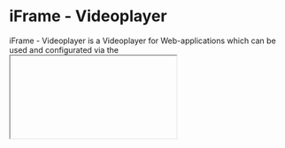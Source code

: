 # iFrame - Videoplayer

iFrame - Videoplayer is a Videoplayer for Web-applications which can be used and configurated via the <iframe>-tag

  - Easy use
  - Completely free
  - Great browser-compability

# How to use

It's easy just include the files on your server and use an iFrame to include it on a website.
This would create a clean videoplayer:
```html
<iframe height="900" width="1600" src="your_path_to_player/mp4/"></iframe>
```
It's possible to use it via my website too:
```html
<iframe height="900" width="1600" src="https://kriebel.ddnsfree.com/mediaplayer/mp4/?src=<url to file>">
```
But this option only provides support of using URL as filesource.

# Configuration
This player wouldn't show anything because he doesn't know which file, so we need to configure him
The configuration is made by using a query-string:
```html
<iframe height="900" width="1600" src="mp4/?src=./media/test.mp4"></iframe>
```
This would create a player for the file "your_path_to_player/mp4/media/test.mp4" which is actually the default configuration.

There are several options to use.
| Parameter | Type          | Description                                       | Default value         |
| ---       | ---           | ---                                               | ---                   |
| src       | `String`      | path to file - can be url, absolute or relative   | `"./media/test.mp4"`  |
| dl        | `boolean`     | display of download button                        | `false`               |
| t         | `int / String`| style type that can be used more infos at styling | `1`                   | 

Example of full configurated player:
```html
<iframe height="900" width="1600" src="mp4/?src=./media/test.mp4&t=1&dl=true"></iframe>
```

and would create following mediaplayer:
![https://kriebel.ddnsfree.com/mediaplayer/mp4/?src=./media/test.mp4&t=1&dl=true](https://kriebel.ddnsfree.com/media/images/other/mp4_screenshot.jpg)

# Styling

It is possible to create own CSS or edit the default.
The player gets its stylesheets from `./css/1.css` file by default.
By editing it you can edit the default styling.
Another option is to add a new CSS file into that directory and set the t-parameter to filename.

Example:
| Filename  | Query     |
| ---       | ---       |
| blabla.css| t=blabla  |
| 2.css     | t=2       |

# License
Take a look into LICENSE file
